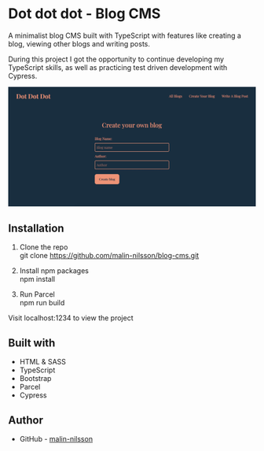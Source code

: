 # Dot dot dot - Blog CMS
A minimalist blog CMS built with TypeScript with features like creating a blog, viewing other blogs and writing posts. 

During this project I got the opportunity to continue developing my TypeScript skills, as well as practicing test driven development with Cypress.

![](./src/assets/screenshot.jpg)

## Installation
1. Clone the repo\
git clone https://github.com/malin-nilsson/blog-cms.git

2. Install npm packages\
npm install

3. Run Parcel\
npm run build

Visit localhost:1234 to view the project

## Built with
- HTML & SASS
- TypeScript
- Bootstrap
- Parcel
- Cypress

## Author
- GitHub - [malin-nilsson](https://github.com/malin-nilsson)
